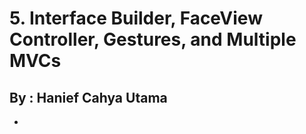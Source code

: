 # 5. Interface Builder, FaceView Controller, Gestures, and Multiple MVCs
## By : Hanief Cahya Utama

-
